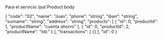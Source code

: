 
Para el servicio /put Product
body


{
  "code": "02",
  "name": "Juan",
  "phone": "string",
  "iban": "string",
  "surname": "string",
  "address": "string",
  "products": [
    {
      "id": 0,
      "productId": 1,
      "productName": "cuenta ahorro"
    },
    {
      "id": 0,
      "productId": 2,
      "productName": "tdc"
    }
  ],
  "transactions": [
    {}
  ],
  "id": 0
}

